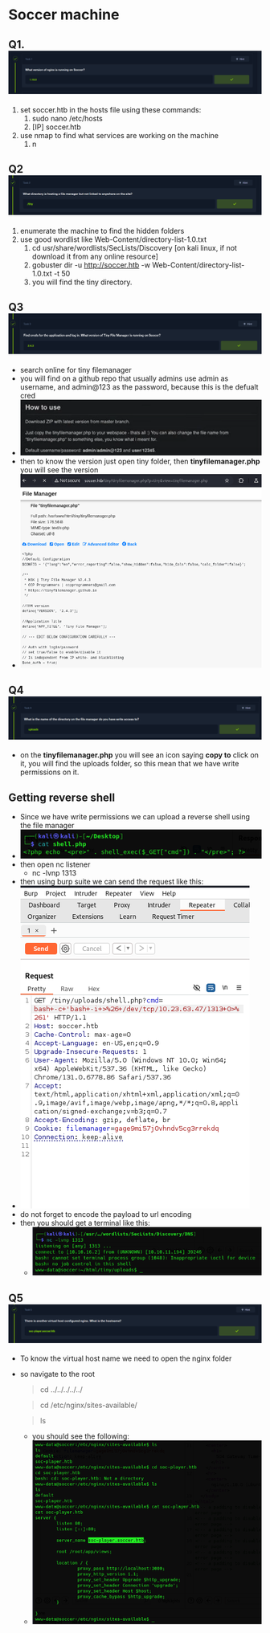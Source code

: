 # Soccer machine
## Q1. ![alt text](image.png)
1. set soccer.htb in the hosts file using these commands:
   1. sudo nano /etc/hosts
   2. [IP]  soccer.htb
2. use nmap to find what services are working on the machine
   1. n

## Q2 ![alt text](image-1.png)
1. enumerate the machine to find the hidden folders
2. use good wordlist like Web-Content/directory-list-1.0.txt
   1. cd usr/share/wordlists/SecLists/Discovery [on kali linux, if not download it from any online resource]
   2.  gobuster dir -u http://soccer.htb -w Web-Content/directory-list-1.0.txt -t 50
   3.  you will find the tiny directory.

## Q3 ![alt text](image-4.png)
* search online for tiny filemanager
* you will find on a github repo that usually admins use admin as username, and admin@123 as the password, because this is the defualt cred
* ![alt text](image-3.png)
* then to know the version just open tiny folder, then **tinyfilemanager.php** you will see the version 
* ![alt text](image-5.png)

## Q4 ![alt text](image-6.png)
* on the **tinyfilemanager.php** you will see an icon saying **copy to** click on it, you will find the uploads folder, so this mean that we have write permissions on it.

## Getting reverse shell
* Since we have write permissions we can upload a reverse shell using the file manager
* ![alt text](image-7.png)
* then open nc listener
  * nc -lvnp 1313
* then using burp suite we can send the request like this:
* ![alt text](image-8.png) 
* do not forget to encode the payload to url encoding
* then you should get a terminal like this: 
  * ![alt text](image-9.png)

## Q5 ![alt text](image-10.png)
* To know the virtual host name we need to open the nginx folder
* so navigate to the root
  
    > cd ../../../../../

    > cd /etc/nginx/sites-available/

    > ls
    * you should see the following: 
    * ![alt text](image-11.png)